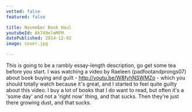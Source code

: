 ```yaml
---
vetted: false
featured: false

title: November Book Haul
youtubeId: Ak749elmMFM
datePublished: 2014-12-02
image: cover.jpg

---
```


This is going to be a rambly essay-length description, go get some tea before you start. I was watching a video by Raeleen (padfootandprongs07) about book buying and guilt - <a href="http://youtu.be/W8fyhNSWMZo">http://youtu.be/W8fyhNSWMZo</a> - which you should totally watch because it's great, and I started to feel quite guilty about this video. I buy a lot of books that I do want to read, but often it's a 'some day' and not a 'right now' thing, and that sucks. Then they're just there growing dust, and that sucks.
